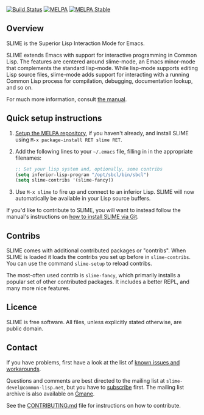 [![Build Status](https://travis-ci.org/slime/slime.svg?branch=master)](https://travis-ci.org/slime/slime) [![MELPA](http://melpa.org/packages/slime-badge.svg)](http://melpa.org/#/slime) [![MELPA Stable](http://stable.melpa.org/packages/slime-badge.svg)](http://stable.melpa.org/#/slime)

Overview
--------

SLIME is the Superior Lisp Interaction Mode for Emacs.

SLIME extends Emacs with support for interactive programming in Common
Lisp. The features are centered around slime-mode, an Emacs minor-mode that
complements the standard lisp-mode. While lisp-mode supports editing Lisp
source files, slime-mode adds support for interacting with a running Common
Lisp process for compilation, debugging, documentation lookup, and so on.

For much more information, consult [the manual][1].


Quick setup instructions
------------------------

  1. [Setup the MELPA repository][2], if you haven't already, and install
     SLIME using `M-x package-install RET slime RET`.

  2. Add the following lines to your `~/.emacs` file, filling in in
     the appropriate filenames:

     ```el
     ;; Set your lisp system and, optionally, some contribs
     (setq inferior-lisp-program "/opt/sbcl/bin/sbcl")
     (setq slime-contribs '(slime-fancy))
     ```

  3. Use `M-x slime` to fire up and connect to an inferior Lisp. SLIME will
     now automatically be available in your Lisp source buffers.

If you'd like to contribute to SLIME, you will want to instead follow
the manual's instructions on [how to install SLIME via Git][7].


Contribs
--------

SLIME comes with additional contributed packages or "contribs". When SLIME
is loaded it loads the contribs you set up before in `slime-contribs`. You
can use the command `slime-setup` to reload contribs.

The most-often used contrib is `slime-fancy`, which primarily installs a
popular set of other contributed packages. It includes a better REPL, and
many more nice features.


Licence
-------

SLIME is free software. All files, unless explicitly stated otherwise, are
public domain.


Contact
-------

If you have problems, first have a look at the list of
[known issues and workarounds][6]. 

Questions and comments are best directed to the mailing list at
`slime-devel@common-lisp.net`, but you have to [subscribe][3] first. The
mailing list archive is also available on [Gmane][4].

See the [CONTRIBUTING.md][5] file for instructions on how to contribute.




[1]: http://common-lisp.net/project/slime/doc/html/
[2]: http://melpa.org/#/getting-started
[3]: http://www.common-lisp.net/project/slime/#mailinglist
[4]: http://news.gmane.org/gmane.lisp.slime.devel
[5]: https://github.com/slime/slime/blob/master/CONTRIBUTING.md
[6]: https://github.com/slime/slime/issues?labels=workaround&state=closed
[7]: http://common-lisp.net/project/slime/doc/html/Installation.html#Installing-from-Git
